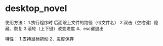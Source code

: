# desktop_novel

使用方法：
1.执行程序时 后面跟上文件的路径（带文件名）
2.双击（空格键）隐藏、恢复
3.滚轮（上下键）改变进度
4、esc键退出

特性：
1.支持鼠标拖动
2、进度保存
